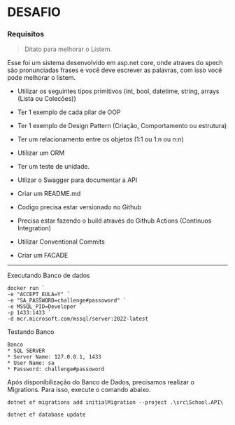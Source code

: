 # DESAFIO

### Requisitos

> Ditato para melhorar o Listem.

Esse foi um sistema desenvolvido em asp.net core, onde atraves do spech são pronunciadas frases e você deve escrever as palavras, com isso você pode melhorar o listem.

* Utilizar os seguintes tipos primitivos (int, bool, datetime, string, arrays (Lista ou Colecões))
* Ter 1 exemplo de cada pilar de OOP
* Ter 1 exemplo de Design Pattern (Criação, Comportamento ou estrutura)
* Ter um relacionamento entre os objetos (1:1 ou 1:n ou n:n)
* Utilizar um ORM
* Ter um teste de unidade.
* Utlizar o Swagger para documentar a API
* Criar um README.md
* Codigo precisa estar versionado no Github
* Precisa estar fazendo o build através do Github Actions (Continuos Integration)
* Utilizar Conventional Commits

* Criar um FACADE
---
Executando Banco de dados
```
docker run `
-e "ACCEPT_EULA=Y" `
-e "SA_PASSWORD=challenge#passoword" `
-e MSSQL_PID=Developer `
-p 1433:1433 `
-d mcr.microsoft.com/mssql/server:2022-latest

``` 
Testando Banco
```
Banco 
* SQL SERVER
* Server Name: 127.0.0.1, 1433 
* User Name: sa
* Password: challenge#passoword
```
Após disponíbilização do Banco de Dados, precisamos realizar o Migrations. Para isso, execute o comando abaixo.

```
dotnet ef migrations add initialMigration --project .\src\School.API\
```
 
```
dotnet ef database update
```

